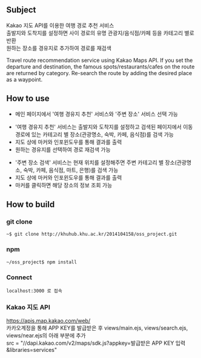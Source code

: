 ## Subject
Kakao 지도 API를 이용한 여행 경로 추천 서비스  
출발지와 도착지를 설정하면 사이 경로의 유명 관광지/음식점/카페 등을 카테고리 별로 반환  
원하는 장소를 경유지로 추가하여 경로를 재검색  

Travel route recommendation service using Kakao Maps API.
If you set the departure and destination, the famous spots/restaurants/cafes on the route are returned by category.
Re-search the route by adding the desired place as a waypoint.

## How to use
* 메인 페이지에서 '여행 경유지 추천' 서비스와 '주변 장소' 서비스 선택 가능

- '여행 경유지 추천' 서비스는 출발지와 도착지를 설정하고 검색된 페이지에서 이동 경로에 있는 카테고리 별 장소(관광명소, 숙박, 카페, 음식점)를 검색 가능
- 지도 상에 마커와 인포윈도우를 통해 결과를 출력
- 원하는 경유지를 선택하여 경로 재검색 가능

+ '주변 장소 검색' 서비스는 현재 위치를 설정해주면 주변 카테고리 별 장소(관광명소, 숙박, 카페, 음식점, 마트, 은행)를 검색 가능
+ 지도 상에 마커와 인포윈도우를 통해 결과를 출력
+ 마커를 클릭하면 해당 장소의 정보 조회 가능

## How to build
### git clone

    ~$ git clone http://khuhub.khu.ac.kr/2014104158/oss_project.git

### npm

    ~/oss_project$ npm install
    
### Connect

    localhost:3000 로 접속

### Kakao 지도 API
<https://apis.map.kakao.com/web/>  
카카오계정을 통해 APP KEY를 발급받은 후 views/main.ejs, views/search.ejs, views/near.ejs의 아래 부분에 추가  
src = "//dapi.kakao.com/v2/maps/sdk.js?appkey=발급받은 APP KEY 입력&libraries=services"  
